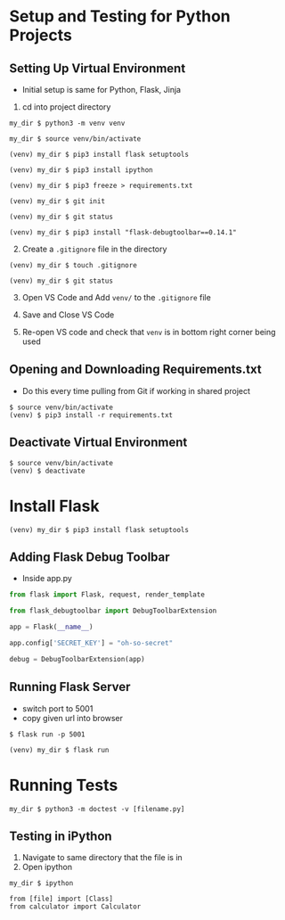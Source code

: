 # Setup and Testing for Python Projects

## Setting Up Virtual Environment
- Initial setup is same for Python, Flask, Jinja

1. cd into project directory

```shell
my_dir $ python3 -m venv venv

my_dir $ source venv/bin/activate

(venv) my_dir $ pip3 install flask setuptools

(venv) my_dir $ pip3 install ipython

(venv) my_dir $ pip3 freeze > requirements.txt

(venv) my_dir $ git init

(venv) my_dir $ git status

(venv) my_dir $ pip3 install "flask-debugtoolbar==0.14.1"

```

2. Create a `.gitignore` file in the directory

```shell
(venv) my_dir $ touch .gitignore

(venv) my_dir $ git status
```

3. Open VS Code and Add `venv/` to the `.gitignore` file

4. Save and Close VS Code

5. Re-open VS code and check that `venv` is in bottom right corner being used


## Opening and Downloading Requirements.txt
- Do this every time pulling from Git if working in shared project

```shell
$ source venv/bin/activate
(venv) $ pip3 install -r requirements.txt
```

## Deactivate Virtual Environment

```shell
$ source venv/bin/activate
(venv) $ deactivate
```

# Install Flask
```shell
(venv) my_dir $ pip3 install flask setuptools

```

## Adding Flask Debug Toolbar
- Inside app.py

```python
from flask import Flask, request, render_template

from flask_debugtoolbar import DebugToolbarExtension

app = Flask(__name__)

app.config['SECRET_KEY'] = "oh-so-secret"

debug = DebugToolbarExtension(app)
```

## Running Flask Server
- switch port to 5001
- copy given url into browser
```shell
$ flask run -p 5001

(venv) my_dir $ flask run
```

# Running Tests

```shell
my_dir $ python3 -m doctest -v [filename.py]
```


## Testing in iPython 
1. Navigate to same directory that the file is in 
2. Open ipython 

```shell
my_dir $ ipython 

from [file] import [Class]
from calculator import Calculator 
```